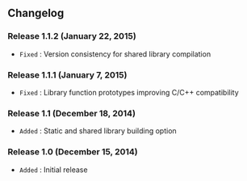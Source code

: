 ## Changelog

### Release 1.1.2 (January 22, 2015)

- `Fixed` : Version consistency for shared library compilation

### Release 1.1.1 (January 7, 2015)

- `Fixed` : Library function prototypes improving C/C++ compatibility

### Release 1.1 (December 18, 2014)

- `Added` : Static and shared library building option

### Release 1.0 (December 15, 2014)

- `Added` : Initial release
